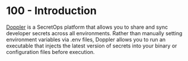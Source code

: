# 100 - Introduction

[Doppler](https://www.doppler.com/) is a SecretOps platform that allows you to share and sync developer secrets across all environments. Rather than manually setting environment variables via .env files, Doppler allows you to run an executable that injects the latest version of secrets into your binary or configuration files before execution.
